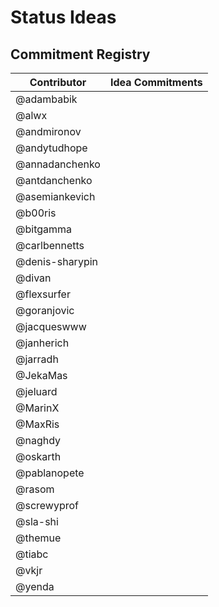 # Status Ideas

## Commitment Registry

| Contributor     | Idea Commitments |
|-----------------|------------------|
| @adambabik      |                  |
| @alwx           |                  |
| @andmironov     |                  |
| @andytudhope    |                  |
| @annadanchenko  |                  |
| @antdanchenko   |                  |
| @asemiankevich  |                  |
| @b00ris         |                  |
| @bitgamma       |                  |
| @carlbennetts   |                  |
| @denis-sharypin |                  |
| @divan          |                  |
| @flexsurfer     |                  |
| @goranjovic     |                  |
| @jacqueswww     |                  |
| @janherich      |                  |
| @jarradh        |                  |
| @JekaMas        |                  |
| @jeluard        |                  |
| @MarinX         |                  |
| @MaxRis         |                  |
| @naghdy         |                  |
| @oskarth        |                  |
| @pablanopete    |                  |
| @rasom          |                  |
| @screwyprof     |                  |
| @sla-shi        |                  |
| @themue         |                  |
| @tiabc          |                  |
| @vkjr           |                  |
| @yenda          |                  |
